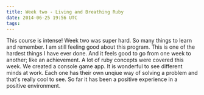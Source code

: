 ```yaml
---
title: Week two - Living and Breathing Ruby
date: 2014-06-25 19:56 UTC
tags:
---
```

This course is intense! Week two was super hard. So many things to learn and
remember. I am still feeling good about this program. This is one of the hardest
things I have ever done. And it feels good to go from one week to another; like an
achievement. A lot of ruby concepts were covered this week. We created a console game
app. It is wonderful to see different minds at work. Each one has their own unqiue
way of solving a problem and that's really cool to see. So far it has been a positive
experience in a positive environment.
